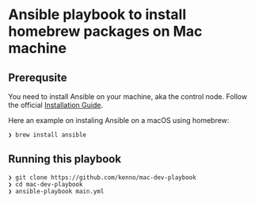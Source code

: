 # Ansible playbook to install homebrew packages on Mac machine

## Prerequsite

You need to install Ansible on your machine, aka the control node. Follow the official [Installation Guide](https://docs.ansible.com/ansible/latest/installation_guide/intro_installation.html#installing-ansible-on-specific-operating-systems).

Here an example on instaling Ansible on a macOS using homebrew:

```
❯ brew install ansible
```

## Running this playbook


```
❯ git clone https://github.com/kenno/mac-dev-playbook
❯ cd mac-dev-playbook
❯ ansible-playbook main.yml
```
